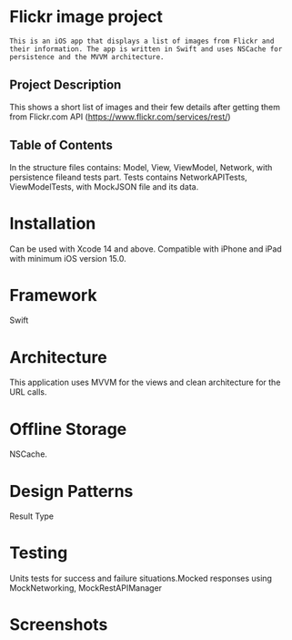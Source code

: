 # Flickr image project
    This is an iOS app that displays a list of images from Flickr and their information. The app is written in Swift and uses NSCache for persistence and the MVVM architecture.

## Project Description 

This shows a short list of images and their few details after getting them from Flickr.com API (https://www.flickr.com/services/rest/)

## Table of Contents

In the structure files contains: Model, View, ViewModel, Network, with persistence fileand tests part. Tests contains NetworkAPITests, ViewModelTests, with MockJSON file and its data.

# Installation
Can be used with Xcode 14 and above. Compatible with iPhone and iPad with minimum iOS version 15.0.

# Framework
Swift 

# Architecture
This application uses MVVM for the views and clean architecture for the URL calls.

# Offline Storage
NSCache.

# Design Patterns
Result Type

# Testing
Units tests for success and failure situations.Mocked responses using MockNetworking, MockRestAPIManager

# Screenshots
